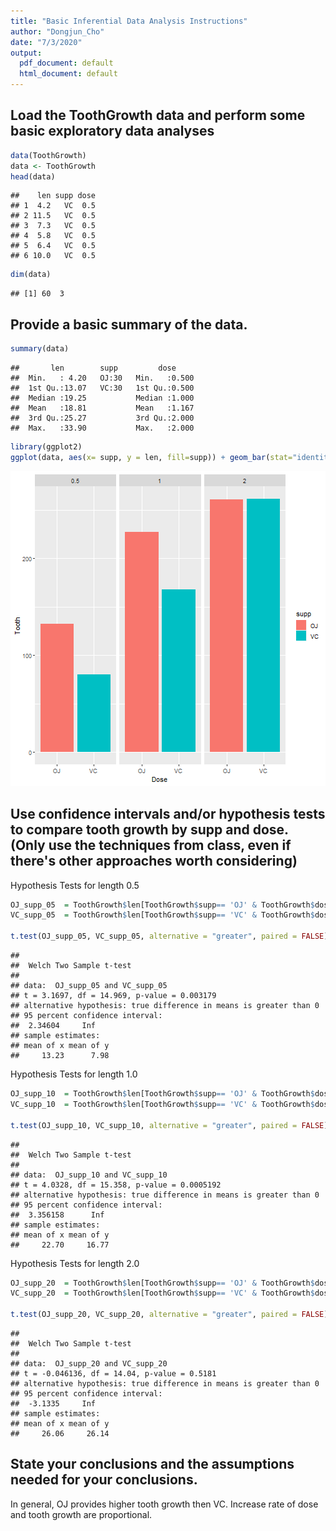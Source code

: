 ```yaml
---
title: "Basic Inferential Data Analysis Instructions"
author: "Dongjun_Cho"
date: "7/3/2020"
output:
  pdf_document: default
  html_document: default
---
```


##  Load the ToothGrowth data and perform some basic exploratory data analyses

```r
data(ToothGrowth)
data <- ToothGrowth
head(data)
```

```
##    len supp dose
## 1  4.2   VC  0.5
## 2 11.5   VC  0.5
## 3  7.3   VC  0.5
## 4  5.8   VC  0.5
## 5  6.4   VC  0.5
## 6 10.0   VC  0.5
```

```r
dim(data)
```

```
## [1] 60  3
```

##  Provide a basic summary of the data.

```r
summary(data)
```

```
##       len        supp         dose      
##  Min.   : 4.20   OJ:30   Min.   :0.500  
##  1st Qu.:13.07   VC:30   1st Qu.:0.500  
##  Median :19.25           Median :1.000  
##  Mean   :18.81           Mean   :1.167  
##  3rd Qu.:25.27           3rd Qu.:2.000  
##  Max.   :33.90           Max.   :2.000
```

```r
library(ggplot2)
ggplot(data, aes(x= supp, y = len, fill=supp)) + geom_bar(stat="identity")+labs(x= "Dose", y="Tooth") +  facet_grid(. ~ dose)
```

![plot of chunk unnamed-chunk-2](figure/unnamed-chunk-2-1.png)

##  Use confidence intervals and/or hypothesis tests to compare tooth growth by supp and dose. (Only use the techniques from class, even if there's other approaches worth considering)

Hypothesis Tests for length 0.5

```r
OJ_supp_05  = ToothGrowth$len[ToothGrowth$supp== 'OJ' & ToothGrowth$dose==0.5]
VC_supp_05  = ToothGrowth$len[ToothGrowth$supp== 'VC' & ToothGrowth$dose==0.5]

t.test(OJ_supp_05, VC_supp_05, alternative = "greater", paired = FALSE)
```

```
## 
## 	Welch Two Sample t-test
## 
## data:  OJ_supp_05 and VC_supp_05
## t = 3.1697, df = 14.969, p-value = 0.003179
## alternative hypothesis: true difference in means is greater than 0
## 95 percent confidence interval:
##  2.34604     Inf
## sample estimates:
## mean of x mean of y 
##     13.23      7.98
```

Hypothesis Tests for length 1.0

```r
OJ_supp_10  = ToothGrowth$len[ToothGrowth$supp== 'OJ' & ToothGrowth$dose==1.0]
VC_supp_10  = ToothGrowth$len[ToothGrowth$supp== 'VC' & ToothGrowth$dose==1.0]

t.test(OJ_supp_10, VC_supp_10, alternative = "greater", paired = FALSE)
```

```
## 
## 	Welch Two Sample t-test
## 
## data:  OJ_supp_10 and VC_supp_10
## t = 4.0328, df = 15.358, p-value = 0.0005192
## alternative hypothesis: true difference in means is greater than 0
## 95 percent confidence interval:
##  3.356158      Inf
## sample estimates:
## mean of x mean of y 
##     22.70     16.77
```


Hypothesis Tests for length 2.0

```r
OJ_supp_20  = ToothGrowth$len[ToothGrowth$supp== 'OJ' & ToothGrowth$dose==2.0]
VC_supp_20  = ToothGrowth$len[ToothGrowth$supp== 'VC' & ToothGrowth$dose==2.0]

t.test(OJ_supp_20, VC_supp_20, alternative = "greater", paired = FALSE)
```

```
## 
## 	Welch Two Sample t-test
## 
## data:  OJ_supp_20 and VC_supp_20
## t = -0.046136, df = 14.04, p-value = 0.5181
## alternative hypothesis: true difference in means is greater than 0
## 95 percent confidence interval:
##  -3.1335     Inf
## sample estimates:
## mean of x mean of y 
##     26.06     26.14
```

##  State your conclusions and the assumptions needed for your conclusions.
In general, OJ provides higher tooth growth then VC.
Increase rate of dose and tooth growth are proportional.
